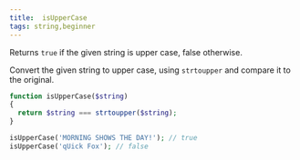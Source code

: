 ```yaml
---
title:  isUpperCase
tags: string,beginner
---
```


Returns `true` if the given string is upper case, false otherwise.

Convert the given string to upper case, using `strtoupper` and compare it to the original.

```php
function isUpperCase($string)
{
  return $string === strtoupper($string);
}
```

```php
isUpperCase('MORNING SHOWS THE DAY!'); // true
isUpperCase('qUick Fox'); // false
```
